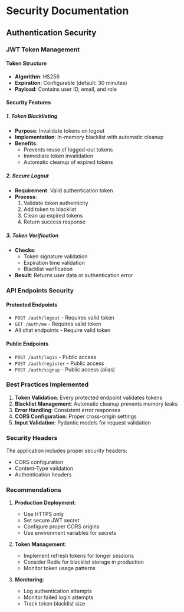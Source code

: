 # Security Documentation

## Authentication Security

### JWT Token Management

#### Token Structure
- **Algorithm**: HS256
- **Expiration**: Configurable (default: 30 minutes)
- **Payload**: Contains user ID, email, and role

#### Security Features

##### 1. Token Blacklisting
- **Purpose**: Invalidate tokens on logout
- **Implementation**: In-memory blacklist with automatic cleanup
- **Benefits**: 
  - Prevents reuse of logged-out tokens
  - Immediate token invalidation
  - Automatic cleanup of expired tokens

##### 2. Secure Logout
- **Requirement**: Valid authentication token
- **Process**: 
  1. Validate token authenticity
  2. Add token to blacklist
  3. Clean up expired tokens
  4. Return success response

##### 3. Token Verification
- **Checks**:
  - Token signature validation
  - Expiration time validation
  - Blacklist verification
- **Result**: Returns user data or authentication error

### API Endpoints Security

#### Protected Endpoints
- `POST /auth/logout` - Requires valid token
- `GET /auth/me` - Requires valid token
- All chat endpoints - Require valid token

#### Public Endpoints
- `POST /auth/login` - Public access
- `POST /auth/register` - Public access
- `POST /auth/signup` - Public access (alias)

### Best Practices Implemented

1. **Token Validation**: Every protected endpoint validates tokens
2. **Blacklist Management**: Automatic cleanup prevents memory leaks
3. **Error Handling**: Consistent error responses
4. **CORS Configuration**: Proper cross-origin settings
5. **Input Validation**: Pydantic models for request validation

### Security Headers

The application includes proper security headers:
- CORS configuration
- Content-Type validation
- Authentication headers

### Recommendations

1. **Production Deployment**:
   - Use HTTPS only
   - Set secure JWT secret
   - Configure proper CORS origins
   - Use environment variables for secrets

2. **Token Management**:
   - Implement refresh tokens for longer sessions
   - Consider Redis for blacklist storage in production
   - Monitor token usage patterns

3. **Monitoring**:
   - Log authentication attempts
   - Monitor failed login attempts
   - Track token blacklist size 